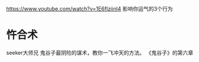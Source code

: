 https://www.youtube.com/watch?v=1E6flziinI4 影响你运气的3个行为

# 忤合术
seeker大师兄
鬼谷子最阴险的谋术，教你一飞冲天的方法。
《鬼谷子》的第六章
